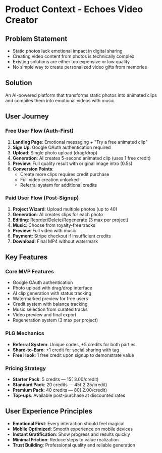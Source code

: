 # Product Context - Echoes Video Creator

## Problem Statement
- Static photos lack emotional impact in digital sharing
- Creating video content from photos is technically complex
- Existing solutions are either too expensive or low quality
- No simple way to create personalized video gifts from memories

## Solution
An AI-powered platform that transforms static photos into animated clips and compiles them into emotional videos with music.

## User Journey

### Free User Flow (Auth-First)
1. **Landing Page**: Emotional messaging + "Try a free animated clip"
2. **Sign Up**: Google OAuth authentication required
3. **Upload**: Single photo upload (drag/drop) 
4. **Generation**: AI creates 5-second animated clip (uses 1 free credit)
5. **Preview**: Full quality result with original image intro (0.5s)
6. **Conversion Points**: 
   - Create more clips requires credit purchase
   - Full video creation unlocked
   - Referral system for additional credits

### Paid User Flow (Post-Signup)
1. **Project Wizard**: Upload multiple photos (up to 40)
2. **Generation**: AI creates clips for each photo
3. **Editing**: Reorder/Delete/Regenerate (3 max per project)
4. **Music**: Choose from royalty-free tracks
5. **Preview**: Full video with music
6. **Payment**: Stripe checkout if insufficient credits
7. **Download**: Final MP4 without watermark

## Key Features

### Core MVP Features
- Google OAuth authentication
- Photo upload with drag/drop interface
- AI clip generation with status tracking
- Watermarked preview for free users
- Credit system with balance tracking
- Music selection from curated tracks
- Video preview and final export
- Regeneration system (3 max per project)

### PLG Mechanics
- **Referral System**: Unique codes, +5 credits for both parties
- **Share-to-Earn**: +1 credit for social sharing with tag
- **Free Hook**: 1 free credit upon signup to demonstrate value

### Pricing Strategy
- **Starter Pack**: 5 credits — $15 (~$3.00/credit)
- **Standard Pack**: 20 credits — $45 (~$2.25/credit)  
- **Premium Pack**: 40 credits — $80 (~$2.00/credit)
- **Top-ups**: Available post-purchase at discounted rates

## User Experience Principles
- **Emotional First**: Every interaction should feel magical
- **Mobile Optimized**: Smooth experience on mobile devices
- **Instant Gratification**: Show progress and results quickly
- **Minimal Friction**: Reduce steps to value realization
- **Trust Building**: Professional quality and reliable generation 